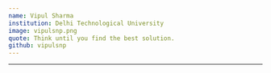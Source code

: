 ```yaml
---
name: Vipul Sharma
institution: Delhi Technological University
image: vipulsnp.png
quote: Think until you find the best solution.
github: vipulsnp
---
```

---
